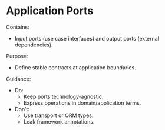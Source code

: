# Application Ports

Contains:

- Input ports (use case interfaces) and output ports (external dependencies).

Purpose:

- Define stable contracts at application boundaries.

Guidance:

- Do:
    - Keep ports technology-agnostic.
    - Express operations in domain/application terms.
- Don’t:
    - Use transport or ORM types.
    - Leak framework annotations.
